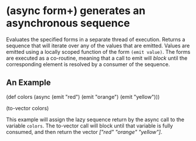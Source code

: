 # (async form+) generates an asynchronous sequence
Evaluates the specified forms in a separate thread of execution. Returns a sequence that will iterate over any of the values that are emitted. Values are emitted using a locally scoped function of the form `(emit value)`. The forms are executed as a co-routine, meaning that a call to emit will *block* until the corresponding element is resolved by a consumer of the sequence.

## An Example

  (def colors (async
    (emit "red")
    (emit "orange")
    (emit "yellow")))

  (to-vector colors)

This example will assign the lazy sequence return by the async call to the variable `colors`. The to-vector call will block until that variable is fully consumed, and then return the vector _["red" "orange" "yellow"]_.

